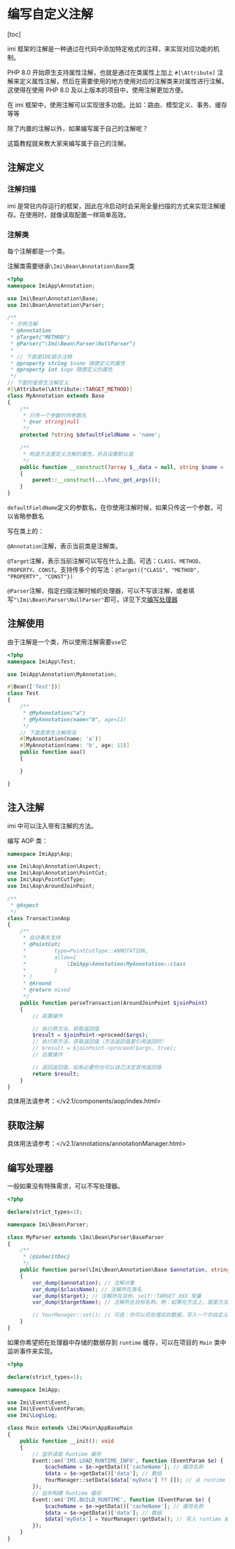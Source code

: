 # 编写自定义注解

[toc]

imi 框架的注解是一种通过在代码中添加特定格式的注释，来实现对应功能的机制。

PHP 8.0 开始原生支持属性注解，也就是通过在类属性上加上 `#[\Attribute]` 注解来定义属性注解，然后在需要使用的地方使用对应的注解类来对属性进行注解。这使得在使用 PHP 8.0 及以上版本的项目中，使用注解更加方便。

在 imi 框架中，使用注解可以实现很多功能。比如：路由、模型定义、事务、缓存等等

除了内置的注解以外，如果编写属于自己的注解呢？

这篇教程就来教大家来编写属于自己的注解。

## 注解定义

### 注解扫描

imi 是常驻内存运行的框架，因此在冷启动时会采用全量扫描的方式来实现注解缓存。在使用时，就像读取配置一样简单高效。

### 注解类

每个注解都是一个类。

注解类需要继承`\Imi\Bean\Annotation\Base`类

```php
<?php
namespace ImiApp\Annotation;

use Imi\Bean\Annotation\Base;
use Imi\Bean\Annotation\Parser;

/**
 * 示例注解
 * @Annotation
 * @Target("METHOD")
 * @Parser("\Imi\Bean\Parser\NullParser")
 *
 * // 下面是IDE提示注释
 * @property string $name 随便定义的属性
 * @property int $age 随便定义的属性
 */
// 下面的是原生注解定义
#[\Attribute(\Attribute::TARGET_METHOD)]
class MyAnnotation extends Base
{
    /**
     * 只传一个参数时的参数名
     * @var string|null
     */
    protected ?string $defaultFieldName = 'name';

    /**
     * 构造方法里定义注解的属性，并且设置默认值
     */
    public function __construct(?array $__data = null, string $name = '', int $age = 0)
    {
        parent::__construct(...\func_get_args());
    }
}
```

`defaultFieldName`定义的参数名，在你使用注解时候，如果只传这一个参数，可以省略参数名

写在类上的：

`@Annotation`注解，表示当前类是注解类。

`@Target`注解，表示当前注解可以写在什么上面。可选：`CLASS`、`METHOD`、`PROPERTY`、`CONST`。支持传多个的写法：`@Target({"CLASS", "METHOD", "PROPERTY", "CONST"})`

`@Parser`注解，指定扫描注解时候的处理器，可以不写该注解，或者填写`"\Imi\Bean\Parser\NullParser"`即可，详见下文[编写处理器](#编写处理器)

## 注解使用

由于注解是一个类，所以使用注解需要`use`它

```php
<?php
namespace ImiApp\Test;

use ImiApp\Annotation\MyAnnotation;

#[Bean(['Test'])]
class Test
{
    /**
     * @MyAnnotation("a")
     * @MyAnnotation(name="b", age=11)
     */
    // 下面是原生注解用法
    #[MyAnnotation(name: 'a')]
    #[MyAnnotation(name: 'b', age: 11)]
    public function aaa()
    {

    }

}
```

## 注入注解

imi 中可以注入带有注解的方法。

编写 AOP 类：

```php
namespace ImiApp\Aop;

use Imi\Aop\Annotation\Aspect;
use Imi\Aop\Annotation\PointCut;
use Imi\Aop\PointCutType;
use Imi\Aop\AroundJoinPoint;

/**
 * @Aspect
 */
class TransactionAop
{
    /**
     * 自动事务支持
     * @PointCut(
     *         type=PointCutType::ANNOTATION,
     *         allow={
     *             \ImiApp\Annotation\MyAnnotation::class
     *         }
     * )
     * @Around
     * @return mixed
     */
    public function parseTransaction(AroundJoinPoint $joinPoint)
    {
        // 前置操作

        // 执行原方法，获取返回值
        $result = $joinPoint->proceed($args);
        // 执行原方法，获取返回值（方法返回值是引用返回时）
        // $result = $joinPoint->proceed($args, true);
        // 后置操作

        // 返回返回值，如有必要你也可以自己决定其他返回值
        return $result;
    }
}
```

具体用法请参考：</v2.1/components/aop/index.html>

## 获取注解

具体用法请参考：</v2.1/annotations/annotationManager.html>

## 编写处理器

一般如果没有特殊需求，可以不写处理器。

```php
<?php

declare(strict_types=1);

namespace Imi\Bean\Parser;

class MyParser extends \Imi\Bean\Parser\BaseParser
{
    /**
     * {@inheritDoc}
     */
    public function parse(\Imi\Bean\Annotation\Base $annotation, string $className, string $target, string $targetName): void
    {
        var_dump($annotation); // 注解对象
        var_dump($className); // 注解所在类名
        var_dump($target); // 注解所在目标，self::TARGET_XXX 常量
        var_dump($targetName); // 注解所在目标名称。例：如果在方法上，就是方法名

        // YourManager::set(); // 可选：你可以将处理后的数据，写入一个你自定义的静态类中，这个类没有硬性规定，随便你怎么写
    }
}
```

如果你希望把在处理器中存储的数据存到 `runtime` 缓存，可以在项目的 `Main` 类中监听事件来实现。

```php
<?php

declare(strict_types=1);

namespace ImiApp;

use Imi\Event\Event;
use Imi\Event\EventParam;
use Imi\Log\Log;

class Main extends \Imi\Main\AppBaseMain
{
    public function __init(): void
    {
        // 监听读取 Runtime 缓存
        Event::on('IMI.LOAD_RUNTIME_INFO', function (EventParam $e) {
            $cacheName = $e->getData()['cacheName']; // 缓存名称
            $data = $e->getData()['data']; // 数组
            YourManager::setData($data['myData'] ?? []); // 从 runtime 缓存读取到管理类里，myData 是自定义键名，可以换为别的
        });
        // 监听构建 Runtime 缓存
        Event::on('IMI.BUILD_RUNTIME', function (EventParam $e) {
            $cacheName = $e->getData()['cacheName']; // 缓存名称
            $data = $e->getData()['data']; // 数组
            $data['myData'] = YourManager::getData(); // 写入 runtime 缓存，myData 是自定义键名，可以换为别的
        });
    }
}
```
